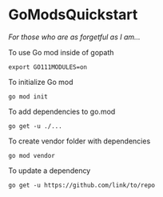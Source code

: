 # GoModsQuickstart

*For those who are as forgetful as I am...*

To use Go mod inside of gopath
```
export GO111MODULES=on
```

To initialize Go mod
```
go mod init
```

To add dependencies to go.mod
```
go get -u ./...
```

To create vendor folder with dependencies
```
go mod vendor
```

To update a dependency
```
go get -u https://github.com/link/to/repo
```
